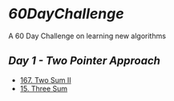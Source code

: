 # *60DayChallenge*
A 60 Day Challenge on learning new algorithms
## *Day 1 - Two Pointer Approach*
* [167. Two Sum II](https://github.com/darsigangothri06/60DayChallenge/tree/main/1.%20Two%20Sum%20II%20-%20Input%20Array%20Is%20Sorted)
* [15. Three Sum](https://github.com/darsigangothri06/60DayChallenge/tree/main/1.%20Three%20Sum)
